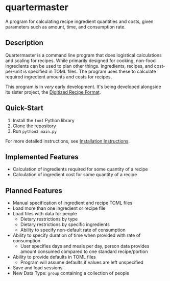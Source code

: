 # quartermaster
A program for calculating recipe ingredient quantities and costs, given parameters such as amount, time, and consumption rate.

## Description
Quartermaster is a command line program that does logistical calculations and scaling for recipes.
While primarily designed for cooking, non-food ingredients can be used to plan other things.
Ingredients, recipes, and cost-per-unit is specified in TOML files. The program
uses these to calculate required ingredient amounts and costs for recipes.

This program is in *very* early development. It's being developed alongside its sister project,
the [Digitized Recipe Format](https://github.com/sudo-nano/digitized-recipe-format).

## Quick-Start
1. Install the `toml` Python library
2. Clone the repository
3. Run `python3 main.py`

For more detailed instructions, see [Installation Instructions](https://github.com/sudo-nano/quartermaster/wiki/Installation).

## Implemented Features
- Calculation of ingredients required for some quantity of a recipe
- Calculation of ingredient cost for some quantity of a recipe

## Planned Features
- Manual specification of ingredient and recipe TOML files
- Load more than one ingredient or recipe file
- Load files with data for people
  - Dietary restrictions by type
  - Dietary restrictions by specific ingredients
  - Ability to specify non-default rate of consumption
- Ability to specify duration of time when provided with rate of consumption
   - User specifies days and meals per day, person data provides amount consumed compared to one standard recipe/portion
- Ability to provide defaults in TOML files
  - Program will assume defaults if values are left unspecified
- Save and load sessions
- New Data Type: `group` containing a collection of people
